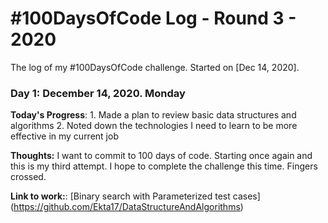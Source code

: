 # #100DaysOfCode Log - Round 3 - 2020

The log of my #100DaysOfCode challenge. Started on [Dec 14, 2020].

### Day 1: December 14, 2020. Monday

**Today's Progress**: 
	1. Made a plan to review basic data structures and algorithms
	2. Noted down the technologies I need to learn to be more effective in my current job

**Thoughts:** I want to commit to 100 days of code. Starting once again and this is my third attempt. I hope to complete the challenge this time. Fingers crossed.  

**Link to work:**: 
	[Binary search with Parameterized test cases] (https://github.com/Ekta17/DataStructureAndAlgorithms)
	
